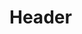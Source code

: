 <!-- TITLE: Vow Of Vehemence -->
<!-- SUBTITLE: Sacrifice half of your healing ability to greatly boost your melee abilities. -->

# Header